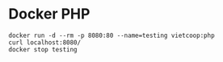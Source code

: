 Docker PHP
====

    docker run -d --rm -p 8080:80 --name=testing vietcoop:php
    curl localhost:8080/
    docker stop testing
